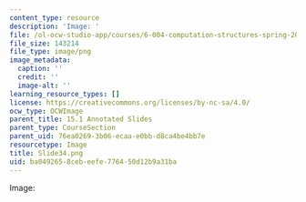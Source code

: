 ```yaml
---
content_type: resource
description: 'Image: '
file: /ol-ocw-studio-app/courses/6-004-computation-structures-spring-2017/ba0492658cebeefe776450d12b9a31ba_Slide34.png
file_size: 143214
file_type: image/png
image_metadata:
  caption: ''
  credit: ''
  image-alt: ''
learning_resource_types: []
license: https://creativecommons.org/licenses/by-nc-sa/4.0/
ocw_type: OCWImage
parent_title: 15.1 Annotated Slides
parent_type: CourseSection
parent_uid: 76ea0269-3b06-ecaa-e0bb-d8ca4be4bb7e
resourcetype: Image
title: Slide34.png
uid: ba049265-8ceb-eefe-7764-50d12b9a31ba
---
```

Image: 